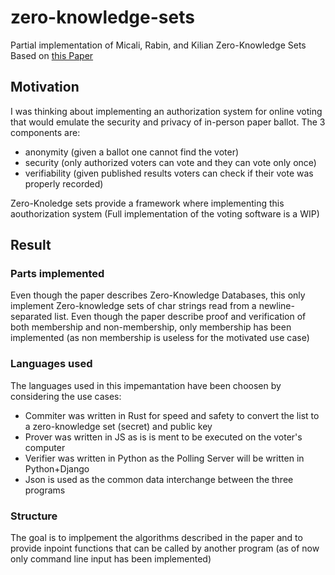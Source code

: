 # zero-knowledge-sets
Partial implementation of Micali, Rabin, and Kilian Zero-Knowledge Sets
Based on [this Paper](https://people.csail.mit.edu/silvio/Selected%20Scientific%20Papers/Zero%20Knowledge/Zero-Knowledge_Sets.pdf)

## Motivation
I was thinking about implementing an authorization system for online voting that would emulate the security and privacy of in-person paper ballot.
The 3 components are:
- anonymity (given a ballot one cannot find the voter)
- security (only authorized voters can vote and they can vote only once)
- verifiability (given published results voters can check if their vote was properly recorded)

Zero-Knoledge sets provide a framework where implementing this aouthorization system (Full implementation of the voting software is a WIP)

## Result
### Parts implemented
Even though the paper describes Zero-Knowledge Databases, this only implement Zero-knowledge sets of char strings read from a newline-separated list.
Even though the paper describe proof and verification of both membership and non-membership, only membership has been implemented (as non membership is useless for the motivated use case)
### Languages used
The languages used in this impemantation have been choosen by considering the use cases:
- Commiter was written in Rust for speed and safety to convert the list to a zero-knowledge set (secret) and public key
- Prover was written in JS as is is ment to be executed on the voter's computer
- Verifier was written in Python as the Polling Server will be written in Python+Django
- Json is used as the common data interchange between the three programs
### Structure
The goal is to implpement the algorithms described in the paper and to provide inpoint functions that can be called by another program 
(as of now only command line input has been implemented)
